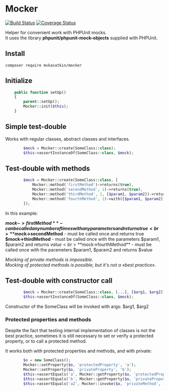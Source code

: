 # Mocker

[![Build Status](https://travis-ci.org/mvkasatkin/mocker.svg?branch=master)](https://travis-ci.org/mvkasatkin/mocker)
[![Coverage Status](https://coveralls.io/repos/github/mvkasatkin/mocker/badge.svg?branch=master)](https://coveralls.io/github/mvkasatkin/mocker?branch=master)

Helper for convenient work with PHPUnit mocks.<br>
It uses the library **phpunit/phpunit-mock-objects** supplied with PHPUnit. 

## Install

```
composer require mvkasatkin/mocker
```

## Initialize

```php
    public function setUp()
    {
        parent::setUp();
        Mocker::init($this);
    }
```

## Simple test-double

Works with regular classes, abstract classes and interfaces.

```php
        $mock = Mocker::create(SomeClass::class);
        $this->assertInstanceOf(SomeClass::class, $mock);
```

## Test-double with methods

```php
        $mock = Mocker::create(SomeClass::class, [
            Mocker::method('firstMethod')->returns(true),
            Mocker::method('secondMethod', 1)->returns(true),
            Mocker::method('thirdMethod', 1, [$param1, $param2])->returns($value),
            Mocker::method('fourthMethod', 1)->with([$param1, $param2])->returns($value),
        ]);
```

In this example:

**$mock->firstMethod** - can be called any number of times with any parameters and returns true<br>
**$mock->secondMethod** - must be called once and returns true<br>
**$mock->thirdMethod** - must be called once with the parameters $param1, $param2 and returns $value<br>
**$mock->fourthMethod** - must be called once with the parameters $param1, $param2 and returns $value<br>

*Mocking of private methods is impossible.*<br> 
*Mocking of protected methods is possible, but it's not a «best practice».*<br> 

## Test-double with constructor call

```php
        $mock = Mocker::create(SomeClass::class, [...], [$arg1, $arg2]);
        $this->assertInstanceOf(SomeClass::class, $mock);
```

Constructor of the SomeClass will be invoked with args: $arg1, $arg2

### Protected properties and methods

Despite the fact that testing internal implementation of classes is not the best practice, sometimes it is still necessary to set or verify a protected property, or to call a protected method.

It works both with protected properties and methods, and with private: 

```php
        $o = new SomeClass();
        Mocker::setProperty($o, 'protectedProperty', 'a');
        Mocker::setProperty($o, 'privateProperty', 'b');
        $this->assertEquals('a', Mocker::getProperty($o, 'protectedProperty'));
        $this->assertEquals('b', Mocker::getProperty($o, 'privateProperty'));
        $this->assertEquals('aZ', Mocker::invoke($o, 'privateMethod', ['a']));
```
